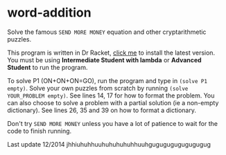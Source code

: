 # word-addition
Solve the famous `SEND MORE MONEY` equation and other cryptarithmetic puzzles.

This program is written in Dr Racket, [click me](http://download.racket-lang.org) to install the latest version. 
You must be using **Intermediate Student with lambda** or **Advanced Student** to run the program. 

To solve P1 (ON+ON+ON=GO), run the program and type in `(solve P1 empty)`. 
Solve your own puzzles from scratch by running `(solve YOUR_PROBLEM empty)`. 
See lines 14, 17 for how to format the problem. 
You can also choose to solve a problem with a partial solution (ie a non-empty dictionary). 
See lines 26, 35 and 39 on how to format a dictionary. 

Don't try `SEND MORE MONEY` unless you have a lot of patience to wait for the code to finish running. 

Last update 12/2014
jhhiuhuhhuuhuhuhuhuhhuuhgugugugugugugugug
